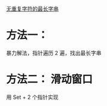 [无重复字符的最长字串](https://leetcode.cn/problems/longest-substring-without-repeating-characters/)

# 方法一：

暴力解法，指针遍历 2 遍，找出最长字串

# 方法二： 滑动窗口

用 Set + 2 个指针实现
